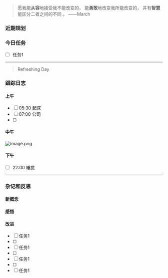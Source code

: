 > 愿我能**从容**地接受我不能改变的，
>          能**勇敢**地改变我所能改变的，
>          并有**智慧**能区分二者之间的不同 。 ——March


### 近期规划



### 今日任务
- [ ] 任务1




---------

> Refreshing Day 

### 跟踪日志

#### 上午
- [ ] 05:30 起床
- [ ] 07:00 公司
- [ ] 

#### 中午

![image.png](https://cdn.jsdelivr.net/gh/LEAP1557/Happy/LEAP/202303262034585.png)


#### 下午
- [ ] 22:00 睡觉





-------

### 杂记和反思


#### 新概念


#### 感悟


#### 改进

- [ ] 任务1
- [ ] 
- [ ] 任务1
- [ ] 
- [ ] 任务1
- [ ] 
- [ ] 任务1